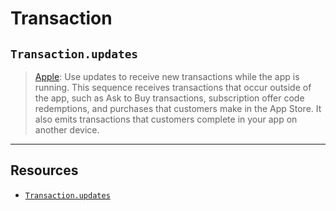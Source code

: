# Transaction

## `Transaction.updates`

> [Apple](https://developer.apple.com/documentation/storekit/transaction/updates): Use updates to receive new transactions while the app is running. This sequence receives transactions that occur outside of the app, such as Ask to Buy transactions, subscription offer code redemptions, and purchases that customers make in the App Store. It also emits transactions that customers complete in your app on another device.

***

## Resources 

* [`Transaction.updates`](https://developer.apple.com/documentation/storekit/transaction/updates)
